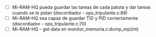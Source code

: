 - [ ] Mi-RAM-HQ pueda guardar las tareas de cada patota y dar tareas cuando se le pidan (discordiador - ops_tripulante.c:88)
- [ ] Mi-RAM-HQ sea capaz de guardar TID y PID correctamente (discordiador - ops_tripulante.c:70)
- [ ] Mi-RAM-HQ - get data en monitor_memoria.c:dump_mp(int)

